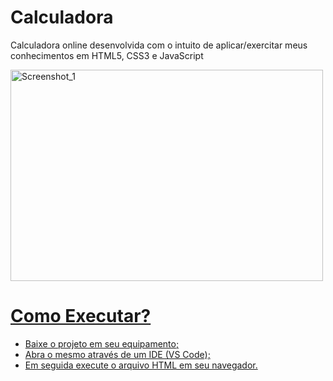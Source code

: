   <h1> Calculadora </h1>

  <p> Calculadora online desenvolvida com o intuito de aplicar/exercitar meus conhecimentos em HTML5, CSS3 e JavaScript </p> 

  <a data-flickr-embed="true" href="https://www.flickr.com/photos/195478976@N05/52050984433/in/dateposted-public/" title="Screenshot_1"><img src="https://live.staticflickr.com/65535/52050984433_e9ffa7a540.jpg" width="500" height="338" alt="Screenshot_1">
  
  
  
  # Como Executar?
  - Baixe o projeto em seu equipamento;
  - Abra o mesmo através de um IDE (VS Code);
  - Em seguida execute o arquivo HTML em seu navegador. 
